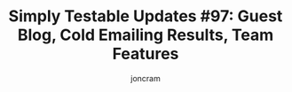 ---
layout: default
title: "Simply Testable Updates #97: Guest Blog, Cold Emailing Results, Team Features"
author: joncram
continue_reading: false
newsletter:
    issue_number: 97th
    url: https://us5.campaign-archive2.com/?u=ac75e33d993d2b502e333ddd0&amp;id=143f8da3db
    highlights:
      - <a href="https://us5.campaign-archive2.com/?u=ac75e33d993d2b502e333ddd0&amp;id=143f8da3db#cold-emailing-campaign-results">Cold Emailing Campaign Results</a>
      - <a href="https://us5.campaign-archive2.com/?u=ac75e33d993d2b502e333ddd0&amp;id=143f8da3db#guest-blogging">Guest Blogging</a>
      - <a href="https://us5.campaign-archive2.com/?u=ac75e33d993d2b502e333ddd0&amp;id=143f8da3db#promoting-the-service">Promoting The Service</a>
      - <a href="https://us5.campaign-archive2.com/?u=ac75e33d993d2b502e333ddd0&amp;id=143f8da3db#team-features">Team Features</a>
    closing_sentence: Expect the next newsletter in a week from now on 16 July 2014
---